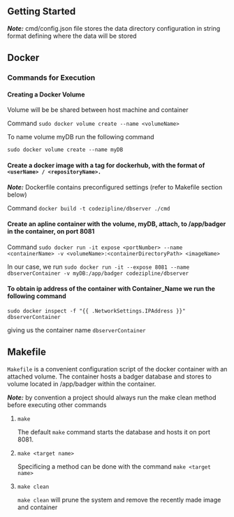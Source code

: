 ## Getting Started
***Note:*** cmd/config.json file stores the data directory configuration in string format defining where the data will be stored
   
## Docker

### Commands for Execution

#### Creating a Docker Volume 
    
Volume will be be shared between host machine and container

Command  ``` sudo docker volume create --name <volumeName> ```

To name volume myDB run the following command
    
``` sudo docker volume create --name myDB ```
    
#### Create a docker image with a tag for dockerhub, with the format of ``` <userName> / <repositoryName>. ```
    
***Note:*** Dockerfile contains preconfigured settings (refer to Makefile section below) 

Command ``` docker build -t codezipline/dbserver ./cmd ```
    
#### Create an apline container with the volume, myDB, attach, to /app/badger in the container, on port 8081

 Command ``` sudo docker run -it expose <portNumber> --name <containerName> -v <volumeName>:<containerDirectoryPath> <imageName> ```

In our case, we run  ``` sudo docker run -it --expose 8081 --name dbserverContainer -v myDB:/app/badger codezipline/dbserver ```
    
    
#### To obtain ip address of the container with Container_Name we run the following command  

``` sudo docker inspect -f "{{ .NetworkSettings.IPAddress }}" dbserverContainer ``` 

giving us the container name ``` dbserverContainer ```

## Makefile

``` Makefile ``` is a convenient configuration script of the docker container with an attached volume. The container hosts a badger database and stores to volume located in /app/badger within the container. 

 ***Note:*** by convention a project should always run the make clean method before executing other commands

1. ```make```

    The default ``` make ``` command starts the database and hosts it on port 8081. 

2. ``` make <target name> ```

    Specificing a method can be done with the command ``` make <target name> ```

3.  ``` make clean ```

    ``` make clean ``` will prune the system and remove the recently made image and container
    
   



